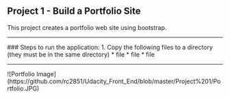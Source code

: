 ## Project 1 - Build a Portfolio Site

This project creates a portfolio web site using bootstrap.

<hr>
### Steps to run the application:
	1. Copy the following files to a directory (they must be in the same directory)
			* file
			* file
			* file

<hr>
![Portfolio Image](https://github.com/rc2851/Udacity_Front_End/blob/master/Project%201/Portfolio.JPG)